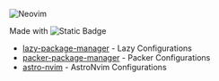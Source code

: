 ![Neovim](https://upload.wikimedia.org/wikipedia/commons/4/4f/Neovim-logo.svg)

Made with ![Static Badge](https://img.shields.io/badge/lua-blue?style=for-the-badge&logo=lua)

- [lazy-package-manager](nvim-lazy/) - Lazy Configurations
- [packer-package-manager](nvim-packer/) - Packer Configurations
- [astro-nvim](nvim-astro/) - AstroNvim Configurations
